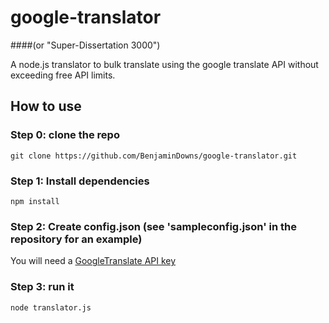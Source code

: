 # google-translator 
####(or "Super-Dissertation 3000")

A node.js translator to bulk translate using the google translate API without exceeding free API limits.

## How to use

### Step 0: clone the repo
`git clone https://github.com/BenjaminDowns/google-translator.git`

### Step 1: Install dependencies
`npm install`

### Step 2: Create config.json (see 'sampleconfig.json' in the repository for an example)
You will need a [GoogleTranslate API key](https://cloud.google.com/translate/docs/)

### Step 3: run it
`node translator.js`
